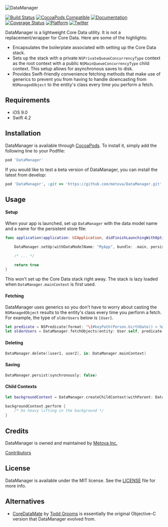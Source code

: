 ![DataManager](header_logo.png)

[![Build Status](https://travis-ci.org/metova/DataManager.svg)](https://travis-ci.org/metova/DataManager?branch=master)
[![CocoaPods Compatible](https://img.shields.io/cocoapods/v/DataManager.svg)](https://img.shields.io/cocoapods/v/DataManager.svg)
[![Documentation](https://img.shields.io/cocoapods/metrics/doc-percent/DataManager.svg)](http://cocoadocs.org/docsets/DataManager/)
[![Coverage Status](https://coveralls.io/repos/github/metova/DataManager/badge.svg?branch=master)](https://coveralls.io/github/metova/DataManager?branch=master)
[![Platform](https://img.shields.io/cocoapods/p/DataManager.svg?style=flat)](http://cocoadocs.org/docsets/DataManager)
[![Twitter](https://img.shields.io/badge/twitter-@Metova-3CAC84.svg)](http://twitter.com/metova)

DataManager is a lightweight Core Data utility. It is not a replacement/wrapper for Core Data. Here are some of the highlights:

- Encapsulates the boilerplate associated with setting up the Core Data stack.
- Sets up the stack with a private `NSPrivateQueueConcurrencyType` context as the root context with a public `NSMainQueueConcurrencyType` child context. This setup allows for asynchronous saves to disk.
- Provides Swift-friendly convenience fetching methods that make use of generics to prevent you from having to handle downcasting from `NSManagedObject` to the entity's class every time you perform a fetch.

## Requirements

- iOS 9.0
- Swift 4.2

## Installation

DataManager is available through [CocoaPods](http://cocoapods.org). To install it, simply add the following line to your Podfile:

```ruby
pod 'DataManager'
```

If you would like to test a beta version of DataManager, you can install the latest from develop:

```ruby
pod 'DataManager', :git => 'https://github.com/metova/DataManager.git', :branch => 'develop'
```

## Usage

#### Setup

When your app is launched, set up `DataManager` with the data model name and a name for the persistent store file:
```swift
func application(application: UIApplication, didFinishLaunchingWithOptions launchOptions: [NSObject: AnyObject]?) -> Bool {

    DataManager.setUp(withDataModelName: "MyApp", bundle: .main, persistentStoreName: "MyApp")

    /* ... */

    return true
}
```

This won't set up the Core Data stack right away. The stack is lazy loaded when `DataManager.mainContext` is first used.

#### Fetching

DataManager uses generics so you don't have to worry about casting the `NSManagedObject` results to the entity's class every time you perform a fetch. For example, the type of `olderUsers` below is `[User]`.

```swift
let predicate = NSPredicate(format: "\(#keyPath(Person.birthDate)) < %@", someDate)
let olderUsers = DataManager.fetchObjects(entity: User.self, predicate: predicate, context: DataManager.mainContext)
```

#### Deleting

```swift
DataManager.delete([user1, user2], in: DataManager.mainContext)
```

#### Saving

```swift
DataManager.persist(synchronously: false)
```

#### Child Contexts

```swift
let backgroundContext = DataManager.createChildContext(withParent: DataManager.mainContext)

backgroundContext.perform {
    /* Do heavy lifting in the background */
}
```

## Credits

DataManager is owned and maintained by [Metova Inc.](https://metova.com)

[Contributors](https://github.com/Metova/DataManager/graphs/contributors)

## License

DataManager is available under the MIT license. See the [LICENSE](LICENSE) file for more info.

## Alternatives

- [CoreDataMate](https://github.com/groomsy/coredatamate) by [Todd Grooms](https://github.com/groomsy) is essentially the original Objective-C version that DataManager evolved from.
